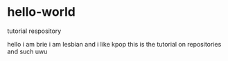 # hello-world
tutorial respository

hello i am brie i am lesbian and i like kpop
this is the tutorial on repositories and such uwu
